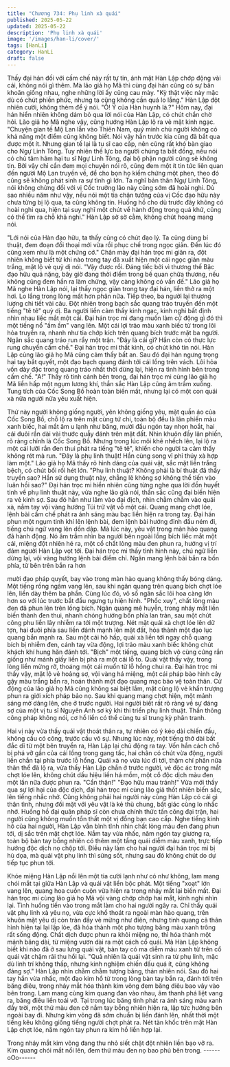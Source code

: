 ```yaml
---
title: "Chương 734: Phụ linh xà quái"
published: 2025-05-22
updated: 2025-05-22
description: 'Phụ linh xà quái'
image: '/images/han-li/cover/'
tags: [HanLi]
category: HanLi
draft: false
---
```


Thấy đại hán đối với cấm chế này rất tự tin, ánh mặt Hàn Lập
chớp động vài cái, không nói gì thêm.
Mà lão giả họ Mã thì cùng đại hán cũng có sự băn khoăn giống
nhau, nghe những lời ấy cũng cau mày.
"Kỳ thật việc này mặc dù có chút phiền phức, nhưng ta cũng
không cần quá lo lắng." Hàn Lập đột nhiên cười, không thèm để ý
nói.
"Ồ! Ý của Hàn huynh là.?" Hôm nay, đại hán hiển nhiên không
dám bỏ qua lời nói của Hàn Lập, có chút chần chờ hỏi.
Lão giả họ Mã nghe vậy, cũng hướng Hàn Lập lộ ra vẻ mặt kinh
ngạc.
"Chuyện gian tế Mộ Lan lẫn vào Thiên Nam, quý minh chủ người
không có khả năng một điểm cũng không biết. Nói vậy hẳn trước
kia cũng đã bắt qua được một ít. Nhưng gian tế lại là tu sĩ cao
cấp, nên cũng rất khó bàn giao cho Ngự Linh Tông. Tuy nhiên thế
lực ba người chúng ta bất đồng, nếu nói có chủ tâm hãm hại tu sĩ
Ngự Linh Tông, đại bộ phận người cũng sẽ không tin. Bởi vậy chỉ
cần đem mọi chuyện nói rõ, cũng đem một ít tin tức liên quan đến
người Mộ Lan truyền về, để cho bọn họ kiểm chứng một phen,
theo đó cũng sẽ không phát sinh ra sự tình gì lớn. Ta nghĩ bản
thân Ngự Linh Tông, nói không chừng đối với vị Cốc trưởng lão
này cũng sớm đã hoài nghi. Dù sao nhiều năm như vậy, nếu nói
một tia chân tướng của vị Cốc đạo hữu này chưa từng bị lộ qua,
ta cũng không tin. Huống hồ cho dù trước đây không có hoài nghi
qua, hiện tại suy nghĩ một chút về hành động trong quá khứ, cũng
có thể tìm ra chỗ khả nghi." Hàn Lập sờ sờ cằm, không chút
hoang mang nói.

"Lới nói của Hàn đạo hữu, ta thấy cũng có chút đạo lý. Ta cũng
dùng bí thuật, đem đoạn đối thoại mới vừa rồi phục chế trong
ngọc giản. Đến lúc đó cũng xem như là một chứng cớ." Chân mày
đại hán trọc mi giãn ra, đột nhiên không biết từ khi nào trong tay
đã xuất hiện một cái ngọc giản màu trắng, mặt lộ vẻ quỷ dị nói.
"Vậy được rồi. Đáng tiếc bởi vì thương thế Bặc đạo hữu quá nặng,
bây giờ đang thời điểm trong bế quan chữa thương, nếu không
cũng đem hắn ra làm chứng, vậy càng không có vấn đế." Lão giả
họ Mã nghe Hàn Lập nói, lại thấy ngọc giản trong tay đại hán, liền
thở ra một hơi. Lo lắng trong lòng mất hơn phân nữa.
Tiếp theo, ba người lại thương lượng chi tiết vài câu. Đột nhiên
trong bạch sắc quang tráo truyền đến một tiếng "tê tê" quỷ dị.
Ba người liền cảm thấy kinh ngạc, kinh nghi bất định nhìn nhau
liếc mắt một cái.
Đại hán trọc mi đang muốn làm cử động gì đó thì một tiếng nổ
"ầm ầm" vang lên. Một cái lợi trảo màu xanh biếc từ trong lôi hỏa
truyền ra, nhanh như tia chớp kích trên quang bích trước mặt ba
người. Ngân sắc quang tráo run rẩy một trận.
"Đây là cái gì? Hắn còn có thực lực rung chuyển cấm chế." Đại
hán trọc mi thất kinh, có chút khó tin nói.
Hàn Lập cùng lão giả họ Mã cũng cảm thấy bất an.
Sau đó đại hán ngưng trọng hai tay bắt quyết, một đạo bạch
quang đánh tới cái lồng trên vách.
Lôi hỏa vốn dày đặc trong quang tráo nhất thời dừng lại, hiện ra
tình hình bên trong cấm chế.
"A!" Thấy rõ tình cảnh bên trong, đại hán trọc mi cùng lão giả họ
Mã liền hấp một ngụm lương khí, thần sắc Hàn Lập cũng âm trầm
xuống.
Tung tích của Cốc Song Bồ hoàn toàn biến mất, nhưng lại có một
con quái xà nữa người nữa yêu xuất hiện.

Thứ này người không giống người, yên không giống yêu, mặt
quần áo của Cốc Song Bồ, chỗ lộ ra trên mặt cùng tứ chi, toàn bộ
đều là lân phiến màu xanh biếc, hai mắt âm u lạnh như băng,
mười đầu ngón tay nhọn hoắt, hai cái đuôi rắn dài vài thước quẫy
đánh trên mặt đất.
Nhìn khuôn đầy lân phiến, rõ ràng chính là Cốc Song Bồ. Nhưng
trong lúc môi khẽ nhếch lên, lại lộ ra một cái lưỡi rắn đen thui phát
ra tiếng "tê tê", khiến cho người ta cảm thấy không rét mà run.
"Đây là phụ linh thuật! Hắn cùng song vĩ phỉ thúy xà hợp làm một."
Lão giả họ Mã thấy rõ hình dáng của quái vật, sắc mặt liền trắng
bệch, có chút bối rối hét lớn.
"Phụ linh thuật? Không phải là bí thuật đã thấy truyền sao? Hắn
sử dụng thuật này, chẳng lẽ không sợ không thể tiến vào luân hồi
sao?" Đại hán trọc mi hiển nhiên cũng từng nghe qua lời đồn
huyết tinh về phụ linh thuật này, vừa nghe lão giả nói, thần sắc
cũng đại biến hiện ra vẻ kinh sợ.
Sau đó hắn như lâm vào đại địch, nhìn chằm chằm vào quái xà,
nắm tay vội vàng hướng Túi trữ vật vỗ một cái.
Quang mang chợt lóe, lệnh bài cấm chế phát ra ánh sáng màu
bạc liền hiện ra trong tay.
Đại hán phun một ngụm tinh khí lên lệnh bài, đem lệnh bài hướng
đỉnh đầu ném đi, tiếng chú ngữ vang lên dồn dập.
Mà lúc này, yêu vật trong màn hào quang đã hành động.
Nó âm trầm nhìn ba người bên ngoài lồng bích liếc mắt một cái,
miệng đột nhiên hé ra, một cổ chất lỏng màu đen phun ra, hướng
vị trí đám người Hàn Lập vọt tới.
Đại hán trọc mi thấy tình hình này, chú ngữ liền dừng lại, vội vàng
hướng lệnh bài điểm chỉ.
Ngân mang lệnh bài bắn ra bốn phía, từ bên trên bắn ra hơn

mười đạo pháp quyết, bay vào trong màn hào quang không thấy
bóng dáng.
Một tiếng rồng ngâm vang lên, sau khi ngân quang trên quang
bích chợt lóe lên, liền dày thêm ba phần. Cùng lúc đó, vô số ngân
sắc lôi hoa càng lớn hơn so với lúc trước bắt đầu ngưng tụ hiện
hình.
"Phốc xuy", chất lỏng màu đen đã phun lên trên lồng bích.
Ngân quang mê huyễn, trong nháy mắt liền biến thành đen thui,
nhanh chóng hướng bốn phía lan tràn, sau một chút công phu liền
lây nhiễm ra tới một trượng.
Nét mặt quái xà chợt lóe lên dữ tợn, hai đuôi phía sau liền đánh
mạnh lên mặt đất, hóa thành một đạo lục quang bắn mạnh ra.
Sau một cái hô hấp, quái xà liền tới ngay chỗ quang bích bị nhiễm
đen, cánh tay vừa động, lợi trảo màu xanh biếc không chút khách
khí hung hăn đánh tới.
"Bịch" một tiếng, quang bích vô cùng cứng rắn giống như mảnh
giấy liền bị phá ra một cái lỗ to.
Quái vật thấy vậy, trong lòng liền mừng rỡ, thoáng một cái muốn
từ lỗ hổng chui ra.
Đại hán trọc mi thấy vậy, mặt lộ vẻ hoảng sợ, vội vàng há miệng,
một cái pháp bào hình cây gậy màu trắng bắn ra, hoán thành một
đạo quang mạc bảo vệ toàn thân.
Cử động của lão giả họ Mã cũng không sai biệt lắm, mặt cũng lộ
vẻ khẩn trượng phun ra giới xích pháp bảo nọ. Sau khi quang
mang chợt hiện, một mảnh sáng mờ dâng lên, che ở trước người.
Hai người biết rất rõ ràng về sự đáng sợ của một vị tu sĩ Nguyên
Anh sơ kỳ khi thi triển phụ linh thuật.
Thần thông công pháp không nói, cơ hồ liền có thể cùng tu sĩ
trung kỳ phân tranh.

Hai vị này vừa thấy quái vật thoát thân ra, tự nhiên có ý kéo dài
chiến đấu, không cầu có công, trước cầu vô sự.
Nhưng lúc này, một tiếng thở dài bất đắc dĩ từ một bên truyền ra,
Hàn Lập lại chủ động ra tay.
Vốn hắn cách chỗ bị phá vỡ gần của cái lồng trong gang tấc, hai
chân có chút vừa động, người liền chắn tại phía trước lỗ hổng.
Quái xà nọ vừa lúc đi tới, thậm chí phân nữa thân thể đã lộ ra,
vừa thấy Hàn Lập chắn ở trước người, vẻ độc ác trong mắt chợt
lóe lên, không chút dấu hiệu liền há mồm, một cổ độc dịch màu
đen một lần nữa được phun ra.
"Cẩn thận!"
"Đạo hữu mau tránh!"
Vừa mới thấy qua sự lợi hại của độc dịch, đại hán trọc mi cùng
lão giả thốt nhiên biến sắc, lên tiếng nhắc nhở.
Cũng không phải hai người này cùng Hàn Lập có cái gì thân tình,
nhưng đối mặt với yêu vật là kẻ thù chung, bất giác cùng lo nhắc
nhở.
Huống hồ đại quân pháp sĩ còn chưa chính thức tấn công đại
trận, hai người cũng không muốn tổn thất một vị đồng bạn cao
cấp.
Nghe tiếng kinh hô của hai người, Hàn Lập vẫn bình tĩnh nhìn
chất lỏng màu đen đang phun tới, dị sắc trên mặt chợt lóe.
Nắm tay vừa nhấc, năm ngón tay giương ra, toàn bộ bàn tay
bỗng nhiên có thêm một tầng quái diễm màu xanh, trực tiếp
hướng độc dịch nọ chộp tới.
Điều này làm cho hai người đại hán trọc mi bị hù dọa, mà quái vật
phụ linh thì sửng sốt, nhưng sau đó không chút do dự tiếp tục
phun tới.

Khóe miệng Hàn Lập nổi lên một tia cười lạnh như có như không,
lam mang chói mắt tại giữa Hàn Lập và quái vật liền bộc phát.
Một tiếng "xoạt" lớn vang lên, quang hoa cuồn cuộn vừa hiện ra
trong nháy mắt lại biến mất.
Đại hán trọc mi cùng lão giả họ Mã vội vàng chớp chớp hai mắt,
kinh nghi nhìn lại.
Tình huống tiến vào trong mắt làm cho hai người ngây ra.
Chỉ thấy quái vật phụ linh xà yêu nọ, vừa cực khổ thoát ra ngoài
màn hào quang, trên khuôn mặt yêu dị còn tràn đầy vẻ mừng như
điên, nhưng tinh quang cả thân hình hiện tại lại lập lòe, đã hóa
thành một pho tượng băng màu xanh trông rất sống động. Chất
dịch được phun ra khỏi miệng nọ, thì hóa thành một mảnh băng
dài, từ miệng vươn dài ra một cách cổ quái.
Mà Hàn Lập không biết khi nào đã ở sau lưng quái vật, bàn tay có
ma diễm màu xanh từ trên cổ quái vật chậm rãi thu hồi lại.
"Quả nhiên là quái vật sinh ra từ phụ linh, mặc dù linh trí không
thấp, nhưng kinh nghiệm chiến đấu quá ít, cũng không đáng sợ."
Hàn Lập nhìn chằm chằm tượng băng, thản nhiên nói.
Sau đó hai tay hắn vừa nhấc, một đạo kim hồ từ trong lòng bàn
tay bắn ra, đánh tới trên băng điêu, trong nháy mắt hóa thành kim
võng đem băng điêu bao vây vào bên trong.
Lam mang cùng kim quang đan vào nhau, âm thanh phá liệt vang
ra, băng điêu liền toái vỡ.
Tại trong lúc băng tinh phát ra ánh sáng màu xanh đầy trời, một
thứ màu đen cỡ nắm tay bỗng nhiên hiện ra, lập tức hướng bên
ngoài bay đi. Nhưng kim võng đã sớm chuẩn bị liền đánh lên,
nhất thời một tiếng kêu không giống tiếng người chợt phát ra.
Nét tàn khốc trên mặt Hàn Lập chợt lóe, năm ngón tay phun ra
kim hồ liền hợp lại.

Trong nháy mắt kim võng đang thu nhỏ siết chặt đột nhiên liền
bạo vỡ ra.
Kim quang chói mắt nổi lên, đem thứ màu đen nọ bao phủ bên
trong.
------oOo------
